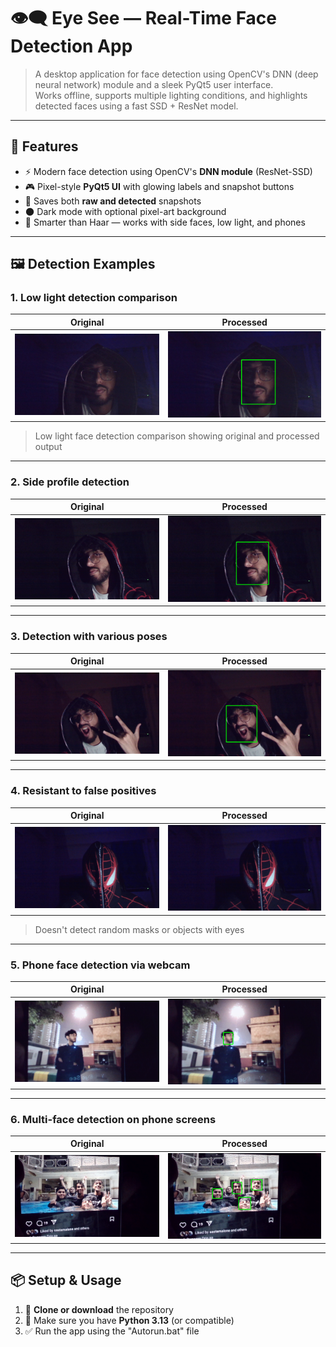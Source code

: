# 👁️‍🗨️ Eye See — Real-Time Face Detection App

> A desktop application for face detection using OpenCV's DNN (deep neural network) module and a sleek PyQt5 user interface.  
> Works offline, supports multiple lighting conditions, and highlights detected faces using a fast SSD + ResNet model.

---

## 🚀 Features

- ⚡ Modern face detection using OpenCV's **DNN module** (ResNet-SSD)
- 🎮 Pixel-style **PyQt5 UI** with glowing labels and snapshot buttons
- 📸 Saves both **raw and detected** snapshots
- 🌑 Dark mode with optional pixel-art background
- 🧠 Smarter than Haar — works with side faces, low light, and phones

---

## 🖼️ Detection Examples

### 1. Low light detection comparison
| Original | Processed |
|----------|-----------|
| ![](images/snap1.png) | ![](images/snap1_imagedetect.png) |
> Low light face detection comparison showing original and processed output

---

### 2. Side profile detection
| Original | Processed |
|----------|-----------|
| ![](images/snap3.png) | ![](images/snap3_imagedetect.png) |

---

### 3. Detection with various poses
| Original | Processed |
|----------|-----------|
| ![](images/snap6.png) | ![](images/snap6_imagedetect.png) |

---

### 4. Resistant to false positives
| Original | Processed |
|----------|-----------|
| ![](images/snap7.png) | ![](images/snap7_imagedetect.png) |
> Doesn't detect random masks or objects with eyes

---

### 5. Phone face detection via webcam
| Original | Processed |
|----------|-----------|
| ![](images/snap12.png) | ![](images/snap12_imagedetect.png) |

---

### 6. Multi-face detection on phone screens
| Original | Processed |
|----------|-----------|
| ![](images/snap16.png) | ![](images/snap16_imagedetect.png) |

---

## 📦 Setup & Usage

1. 📁 **Clone or download** the repository
2. 🧠 Make sure you have **Python 3.13** (or compatible)
3. ✅ Run the app using the "Autorun.bat" file
